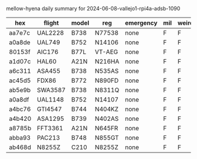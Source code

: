 mellow-hyena daily summary for 2024-06-08-vallejo1-rpi4a-adsb-1090

|hex|flight|model|reg|emergency|mil|weirdo|
|--|--|--|--|--|--|--|
|aa7e7c|UAL2228|B738|N77538|none|F|F|
|a0a8de|UAL749|B752|N14106|none|F|F|
|80153f|AIC176|B77L|VT-AEG|none|F|F|
|a1d07c|HAL60|A21N|N216HA|none|F|F|
|a6c311|ASA455|B738|N535AS|none|F|F|
|ac45d5|FDX86|B772|N890FD|none|F|F|
|ab5e9b|SWA3587|B738|N8311Q|none|F|F|
|a0a8df|UAL1148|B752|N14107|none|F|F|
|a4bc76|GTI4547|B744|N404KZ|none|F|F|
|a4b420|ASA1295|B739|N402AS|none|F|F|
|a8785b|FFT3361|A21N|N645FR|none|F|F|
|abba93|PAC213|B748|N855GT|none|F|F|
|ab468d|N8255Z|C210|N8255Z|none|F|F|

